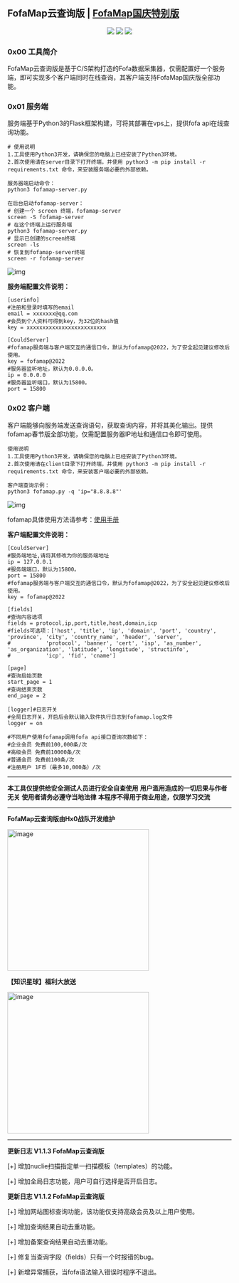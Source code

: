 ## FofaMap云查询版 | [FofaMap国庆特别版](https://github.com/asaotomo/FofaMap)

<p align="center">
<a href="https://opensource.org/licenses/MIT"><img src="https://img.shields.io/badge/license-MIT-_red.svg"></a>
<a href="https://github.com/asaotomo/fofamap/issues"><img src="https://img.shields.io/badge/contributions-welcome-brightgreen.svg?style=flat"></a>
<a href="https://github.com/sqlmapproject/sqlmap/actions/workflows/tests.yml"><img src="https://img.shields.io/badge/python-3.x-blue.svg"></a>
</p>

### 0x00 工具简介

FofaMap云查询版是基于C/S架构打造的Fofa数据采集器，仅需配置好一个服务端，即可实现多个客户端同时在线查询，其客户端支持FofaMap国庆版全部功能。

### 0x01 服务端

服务端基于Python3的Flask框架构建，可将其部署在vps上，提供fofa api在线查询功能。

```plain
# 使用说明
1.工具使用Python3开发，请确保您的电脑上已经安装了Python3环境。
2.首次使用请在server目录下打开终端，并使用 python3 -m pip install -r requirements.txt 命令，来安装服务端必要的外部依赖。

服务器端启动命令：
python3 fofamap-server.py

在后台启动fofamap-server：
# 创建一个 screen 终端，fofamap-server
screen -S fofamap-server
# 在这个终端上运行服务端
python3 fofamap-server.py
# 显示已创建的screen终端 
screen -ls  
# 恢复到fofamap-server终端
screen -r fofamap-server
```

![img](https://cdn.nlark.com/yuque/0/2022/png/12839102/1644202822251-419c4cef-1819-4260-b6ff-689ccb779c5f.png)

**服务端配置文件说明：**

```plain
[userinfo]
#注册和登录时填写的email
email = xxxxxxx@qq.com
#会员到个人资料可得到key，为32位的hash值
key = xxxxxxxxxxxxxxxxxxxxxxxxx

[CouldServer]
#fofamap服务端与客户端交互的通信口令，默认为fofamap@2022，为了安全起见建议修改后使用。
key = fofamap@2022
#服务器监听地址，默认为0.0.0.0。
ip = 0.0.0.0
#服务器监听端口，默认为15800。
port = 15800
```

### 0x02 客户端

客户端能够向服务端发送查询语句，获取查询内容，并将其美化输出。提供fofamap春节版全部功能，仅需配置服务器IP地址和通信口令即可使用。

```plain
使用说明
1.工具使用Python3开发，请确保您的电脑上已经安装了Python3环境。
2.首次使用请在client目录下打开终端，并使用 python3 -m pip install -r requirements.txt 命令，来安装客户端必要的外部依赖。

客户端查询示例：
python3 fofamap.py -q 'ip="8.8.8.8"'

```

![img](https://cdn.nlark.com/yuque/0/2022/png/12839102/1644202838077-3415f8b7-9278-49a7-b1a5-b7ab98fe246f.png)

fofamap具体使用方法请参考：[使用手册](https://github.com/asaotomo/FofaMap/blob/1.1.1/README.md)


**客户端配置文件说明：**

```plain
[CouldServer]
#服务端地址,请将其修改为你的服务端地址
ip = 127.0.0.1
#服务端端口，默认为15800。
port = 15800
#fofamap服务端与客户端交互的通信口令，默认为fofamap@2022，为了安全起见建议修改后使用。
key = fofamap@2022

[fields]
#查询内容选项
fields = protocol,ip,port,title,host,domain,icp
#fields可选项：['host', 'title', 'ip', 'domain', 'port', 'country', 'province', 'city', 'country_name', 'header', 'server',
#           'protocol', 'banner', 'cert', 'isp', 'as_number', 'as_organization', 'latitude', 'longitude', 'structinfo',
#           'icp', 'fid', 'cname']

[page]
#查询启始页数
start_page = 1
#查询结束页数
end_page = 2

[logger]#日志开关
#全局日志开关，开启后会默认输入软件执行日志到fofamap.log文件
logger = on

#不同用户使用fofamap调用fofa api接口查询次数如下：
#企业会员 免费前100,000条/次
#高级会员 免费前10000条/次
#普通会员 免费前100条/次
#注册用户 1F币（最多10,000条）/次
```

------

**本工具仅提供给安全测试人员进行安全自查使用** **用户滥用造成的一切后果与作者无关** **使用者请务必遵守当地法律** **本程序不得用于商业用途，仅限学习交流**

------

**FofaMap云查询版由Hx0战队开发维护**

<img width="318" alt="image" src="https://cdn.nlark.com/yuque/0/2022/png/12839102/1644203339831-1825b745-a60c-4d5e-a404-c4f3619b5ba4.png">

**【知识星球】福利大放送**

<img width="318" alt="image" src="https://user-images.githubusercontent.com/67818638/156556995-f3798cb1-027e-47e6-84ba-b7537d85b158.png">

---

**更新日志 V1.1.3 FofaMap云查询版**

[+] 增加nuclie扫描指定单一扫描模板（templates）的功能。

[+] 增加全局日志功能，用户可自行选择是否开启日志。

**更新日志 V1.1.2 FofaMap云查询版**

[+] 增加网站图标查询功能，该功能仅支持高级会员及以上用户使用。

[+] 增加查询结果自动去重功能。

[+] 增加备案查询结果自动去重功能。

[+] 修复当查询字段（fields）只有一个时报错的bug。

[+] 新增异常捕获，当fofa语法输入错误时程序不退出。

